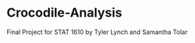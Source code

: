 # Crocodile-Analysis

<object data="./Presentation.pdf" type="application/pdf" width="700px" height="700px">

Final Project for STAT 1610 by Tyler Lynch and Samantha Tolar
